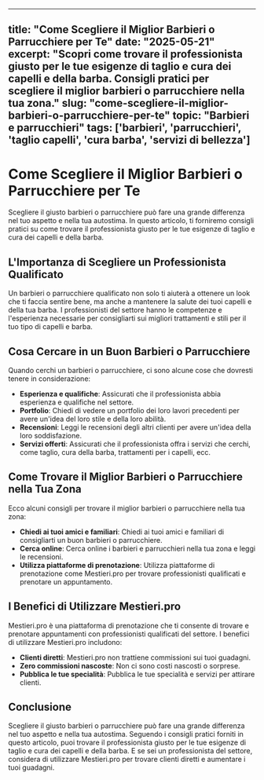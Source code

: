 
---
title: "Come Scegliere il Miglior Barbieri o Parrucchiere per Te"
date: "2025-05-21"
excerpt: "Scopri come trovare il professionista giusto per le tue esigenze di taglio e cura dei capelli e della barba. Consigli pratici per scegliere il miglior barbieri o parrucchiere nella tua zona."
slug: "come-scegliere-il-miglior-barbieri-o-parrucchiere-per-te"
topic: "Barbieri e parrucchieri"
tags: ['barbieri', 'parrucchieri', 'taglio capelli', 'cura barba', 'servizi di bellezza']
---

# Come Scegliere il Miglior Barbieri o Parrucchiere per Te

Scegliere il giusto barbieri o parrucchiere può fare una grande differenza nel tuo aspetto e nella tua autostima. In questo articolo, ti forniremo consigli pratici su come trovare il professionista giusto per le tue esigenze di taglio e cura dei capelli e della barba.

## L'Importanza di Scegliere un Professionista Qualificato

Un barbieri o parrucchiere qualificato non solo ti aiuterà a ottenere un look che ti faccia sentire bene, ma anche a mantenere la salute dei tuoi capelli e della tua barba. I professionisti del settore hanno le competenze e l'esperienza necessarie per consigliarti sui migliori trattamenti e stili per il tuo tipo di capelli e barba.

## Cosa Cercare in un Buon Barbieri o Parrucchiere

Quando cerchi un barbieri o parrucchiere, ci sono alcune cose che dovresti tenere in considerazione:

* **Esperienza e qualifiche**: Assicurati che il professionista abbia esperienza e qualifiche nel settore.
* **Portfolio**: Chiedi di vedere un portfolio dei loro lavori precedenti per avere un'idea del loro stile e della loro abilità.
* **Recensioni**: Leggi le recensioni degli altri clienti per avere un'idea della loro soddisfazione.
* **Servizi offerti**: Assicurati che il professionista offra i servizi che cerchi, come taglio, cura della barba, trattamenti per i capelli, ecc.

## Come Trovare il Miglior Barbieri o Parrucchiere nella Tua Zona

Ecco alcuni consigli per trovare il miglior barbieri o parrucchiere nella tua zona:

* **Chiedi ai tuoi amici e familiari**: Chiedi ai tuoi amici e familiari di consigliarti un buon barbieri o parrucchiere.
* **Cerca online**: Cerca online i barbieri e parrucchieri nella tua zona e leggi le recensioni.
* **Utilizza piattaforme di prenotazione**: Utilizza piattaforme di prenotazione come Mestieri.pro per trovare professionisti qualificati e prenotare un appuntamento.

## I Benefici di Utilizzare Mestieri.pro

Mestieri.pro è una piattaforma di prenotazione che ti consente di trovare e prenotare appuntamenti con professionisti qualificati del settore. I benefici di utilizzare Mestieri.pro includono:

* **Clienti diretti**: Mestieri.pro non trattiene commissioni sui tuoi guadagni.
* **Zero commissioni nascoste**: Non ci sono costi nascosti o sorprese.
* **Pubblica le tue specialità**: Pubblica le tue specialità e servizi per attirare clienti.

## Conclusione

Scegliere il giusto barbieri o parrucchiere può fare una grande differenza nel tuo aspetto e nella tua autostima. Seguendo i consigli pratici forniti in questo articolo, puoi trovare il professionista giusto per le tue esigenze di taglio e cura dei capelli e della barba. E se sei un professionista del settore, considera di utilizzare Mestieri.pro per trovare clienti diretti e aumentare i tuoi guadagni.
